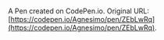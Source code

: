 # 

A Pen created on CodePen.io. Original URL: [https://codepen.io/Agnesimo/pen/ZEbLwRq](https://codepen.io/Agnesimo/pen/ZEbLwRq).


